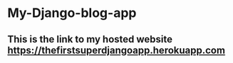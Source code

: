 # My-Django-blog-app

## This is the link to my hosted website https://thefirstsuperdjangoapp.herokuapp.com
